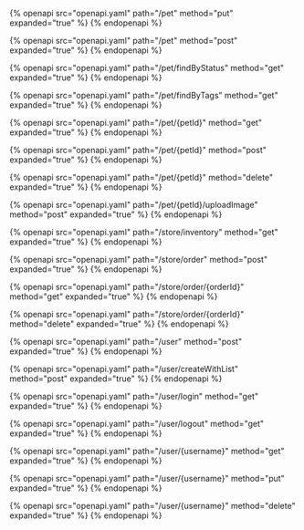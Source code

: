 {% openapi src="openapi.yaml" path="/pet" method="put" expanded="true" %}
{% endopenapi %}

{% openapi src="openapi.yaml" path="/pet" method="post" expanded="true" %}
{% endopenapi %}

{% openapi src="openapi.yaml" path="/pet/findByStatus" method="get" expanded="true" %}
{% endopenapi %}

{% openapi src="openapi.yaml" path="/pet/findByTags" method="get" expanded="true" %}
{% endopenapi %}

{% openapi src="openapi.yaml" path="/pet/{petId}" method="get" expanded="true" %}
{% endopenapi %}

{% openapi src="openapi.yaml" path="/pet/{petId}" method="post" expanded="true" %}
{% endopenapi %}

{% openapi src="openapi.yaml" path="/pet/{petId}" method="delete" expanded="true" %}
{% endopenapi %}

{% openapi src="openapi.yaml" path="/pet/{petId}/uploadImage" method="post" expanded="true" %}
{% endopenapi %}

{% openapi src="openapi.yaml" path="/store/inventory" method="get" expanded="true" %}
{% endopenapi %}

{% openapi src="openapi.yaml" path="/store/order" method="post" expanded="true" %}
{% endopenapi %}

{% openapi src="openapi.yaml" path="/store/order/{orderId}" method="get" expanded="true" %}
{% endopenapi %}

{% openapi src="openapi.yaml" path="/store/order/{orderId}" method="delete" expanded="true" %}
{% endopenapi %}

{% openapi src="openapi.yaml" path="/user" method="post" expanded="true" %}
{% endopenapi %}

{% openapi src="openapi.yaml" path="/user/createWithList" method="post" expanded="true" %}
{% endopenapi %}

{% openapi src="openapi.yaml" path="/user/login" method="get" expanded="true" %}
{% endopenapi %}

{% openapi src="openapi.yaml" path="/user/logout" method="get" expanded="true" %}
{% endopenapi %}

{% openapi src="openapi.yaml" path="/user/{username}" method="get" expanded="true" %}
{% endopenapi %}

{% openapi src="openapi.yaml" path="/user/{username}" method="put" expanded="true" %}
{% endopenapi %}

{% openapi src="openapi.yaml" path="/user/{username}" method="delete" expanded="true" %}
{% endopenapi %}

